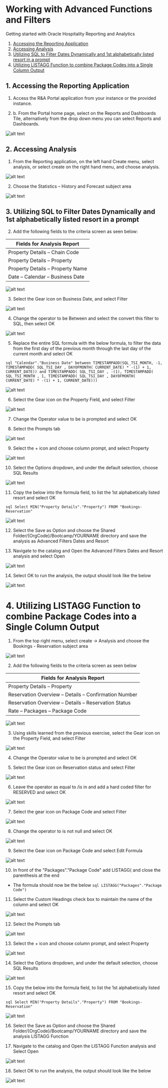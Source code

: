 # Working with Advanced Functions and Filters

Getting started with Oracle Hospitality Reporting and Analytics

1. [Accessing the Reporting Application](#1-accessing-the-reporting-application)
2. [Accessing Analysis](#2-accessing-analysis)
3. [Utilizing SQL to Filter Dates Dynamically and 1st alphabetically listed resort in a prompt](#3-utilizing-sql-to-filter-dates-dynamically-and-1st-alphabetically-listed-in-a-prompt)
4. [Utilizing LISTAGG Function to combine Package Codes into a Single Column Output](#4-utilizing-list-agg-function-to-combine-package-codes-into-a-single-column-output)

## 1. Accessing the Reporting Application

1. Access the R&A Portal application from your instance or the provided instance.

2. b.	From the Portal home page, select on the Reports and Dashboards Tile, alternatively from the drop down menu you can select Reports and Dashboards.

![alt text](images/rna-portal.png "R&A Portal Landing Page")

## 2. Accessing Analysis

1.	From the Reporting application, on the left hand Create menu, select analysis, or select create on the right hand menu, and choose analysis.

![alt text](images/selecting-analysis-reports.png "Selecting Analysis")

2.	Choose the Statistics – History and Forecast subject area

![alt text](images/statistics-history-forecast-subject-area.png "Statistics – History and Forecast Subject Area")

## 3. Utilizing SQL to Filter Dates Dynamically and 1st alphabetically listed resort in a prompt

2.	Add the following fields to the criteria screen as seen below:

|Fields for Analysis Report|
| ---------------------------------- |
|Property Details – Chain Code|
|Property Details – Property|
|Property Details – Property Name|
|Date – Calendar – Business Date|

![alt text](images/fields-for-sa-report.png "Adding Fields to an Analysis Report")
 
3.	Select the Gear icon on Business Date, and select Filter

![alt text](images/filter-business-date.png "Edit Filter on Business Date column")
 
4.	Change the operator to be Between and select the convert this filter to SQL, then select OK

![alt text](images/add-new-filter-business-date.png "Change the operator on new filter")
 
5.	Replace the entire SQL formula with the below formula, to filter the data from the first day of the previous month through the last day of the current month and select OK

```sql "Calendar"."Business Date" between TIMESTAMPADD(SQL_TSI_MONTH, -1, TIMESTAMPADD( SQL_TSI_DAY , DAYOFMONTH( CURRENT_DATE) * -(1) + 1, CURRENT_DATE)) and TIMESTAMPADD( SQL_TSI_DAY , -(1), TIMESTAMPADD( SQL_TSI_MONTH , 1, TIMESTAMPADD( SQL_TSI_DAY , DAYOFMONTH( CURRENT_DATE) * -(1) + 1, CURRENT_DATE))) ```
 
![alt text](images/edit-advanced-sql-query-filter.png "Edit Advanced SQL Filter")
 
6.	Select the Gear icon on the Property Field, and select Filter

![alt text](images/edit-filter-property-field.png "Edit Filter on Property Name column")
 
7.	Change the Operator value to be is prompted and select OK

8.	Select the Prompts tab

![alt text](images/go-to-prompt-tab.png "Go to Prompt Tab")

9.	Select the + icon and choose column prompt, and select Property
 
![alt text](images/select-column-prompt-property.png "Select Column Prompt for Property Column") 

10. Select the Options dropdown, and under the default selection, choose SQL Results
 
![alt text](images/edit-sql-result-on-default-selection.png "Select SQL Results on Default selection")
	
11. Copy the below into the formula field, to list the 1st alphabetically listed resort and select OK

```sql Select MIN("Property Details"."Property") FROM "Bookings-Reservation" ```

![alt text](images/query-for-sql-results.png "Query for SQL Results")
 
12. Select the Save as Option and choose the Shared Folder/{OrgCode}/Bootcamp/YOURNAME directory and save the analysis as Advanced Filters Dates and Resort

13. Navigate to the catalog and Open the Advanced Filters Dates and Resort analysis and select Open
 
 ![alt text](images/go-to-catalog-advanced-filters-dates-and-resorts.png "Go to Catalog and open Advanced Filters Dates and Resort analysis")
 
14.	Select OK to run the analysis, the output should look like the below

![alt text](images/output-analysis-report-with-filters.png "Output of Analysis Report with advanced filters")


# 4. Utilizing LISTAGG Function to combine Package Codes into a Single Column Output

1.	From the top right menu, select create -> Analysis and choose the Bookings - Reservation subject area 
 
![alt text](images/select-booking-subject-area.png "Select Booking-Reservation Subject Area") 
 
2.	Add the following fields to the criteria screen as seen below	

|Fields for Analysis Report|
| ---------------------------------- |
|Property Details – Property|
|Reservation Overview – Details – Confirmation Number|
|Reservation Overview – Details – Reservation Status|
|Rate – Packages – Package Code|

![alt text](images/fields-added-to-analysis-report.png "Fields added to Analysis Report")
 
3.	Using skills learned from the previous exercise, select the Gear icon on the Property Field, and select Filter

![alt text](images/select-filter-property-name-column.png "Select Filter on Property Name Column") 
 
4.	Change the Operator value to be is prompted and select OK

5.	Select the Gear icon on Reservation status and select Filter

![alt text](images/select-filter-reservation-status-column.png "Select Filter on Reservation Status Column") 
 
6.	Leave the operator as equal to /is in and add a hard coded filter for RESERVED and select OK

![alt text](images/add-hardcoded-filter-reserved.png "Add value RESERVED for new filter") 
 
7.	Select the gear icon on Package Code and select Filter

![alt text](images/select-filter-package-code-column.png "Select Filter on Package Code Column")
 
8.	Change the operator to is not null and select OK

![alt text](images/select-operator-is-not-null.png "Select Operator is not null")
 
9.	Select the Gear icon on Package Code and select Edit Formula

![alt text](images/edit-formula-package-code-column.png "Edit formula for Package Code column")
 
10. In front of the "Packages"."Package Code" add LISTAGG( and close the parenthesis at the end

* The formula should now be the below ```sql LISTAGG("Packages"."Package Code")```

11. Select the Custom Headings check box to maintain the name of the column and select OK

![alt text](images/custom-headings-check-box.png "Select Custom Headings check box") 

12. Select the Prompts tab
 
![alt text](images/select-prompt-tab-1.png "Select Prompts Tab") 

13. Select the + icon and choose column prompt, and select Property

![alt text](images/add-column-prompt-select-property.png "Add Property as a Column Prompt")  

14. Select the Options dropdown, and under the default selection, choose SQL Results

![alt text](images/select-sql-results-options-dropdown.png "Choose SQL Results in Options dropdown") 

15. Copy the below into the formula field, to list the 1st alphabetically listed resort and select OK

```sql Select MIN("Property Details"."Property") FROM "Bookings-Reservation"```
 
![alt text](images/edit-sql-results-order-alphabetically.png "Edit SQL Results to list the 1st alphabetically listed resort") 

16. Select the Save as Option and choose the Shared Folder/{OrgCode}/Bootcamp/YOURNAME directory and save the analysis LISTAGG Function

17. Navigate to the catalog and Open the LISTAGG Function analysis and Select Open
 
 ![alt text](images/open-listagg-function-analysis.png "Open LISTAGG Function Analysis")
 
18. Select OK to run the analysis, the output should look like the below

![alt text](images/listagg-output-result.png "Open LISTAGG Function Analysis")
